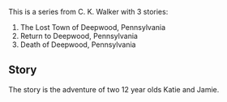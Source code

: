 This is a series from C. K. Walker with 3 stories:

1. The Lost Town of Deepwood, Pennsylvania
2. Return to Deepwood, Pennsylvania
3. Death of Deepwood, Pennsylvania

## Story

The story is the adventure of two 12 year olds Katie and Jamie.
